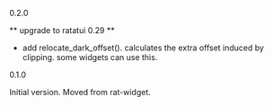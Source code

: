 0.2.0

** upgrade to ratatui 0.29 **

* add relocate_dark_offset(). calculates the extra offset induced
  by clipping. some widgets can use this.

0.1.0

Initial version. Moved from rat-widget.